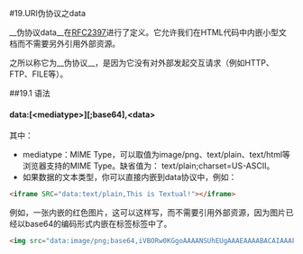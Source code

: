 #19.URI伪协议之data
  
  __伪协议data__在<a target="_blank" href="http://www.ietf.org/rfc/rfc2397.txt">RFC2397</a>进行了定义。它允许我们在HTML代码中内嵌小型文档而不需要另外引用外部资源。
  
  之所以称它为__伪协议__，是因为它没有对外部发起交互请求（例如HTTP、FTP、FILE等）。

##19.1 语法

#### data:[\<mediatype\>][;base64],\<data>

  其中：
  
  * mediatype：MIME Type，可以取值为image/png、text/plain、text/html等浏览器支持的MIME Type。缺省值为： text/plain;charset=US-ASCII。
  * 如果数据的文本类型，你可以直接内嵌到data协议中，例如：
```html
<iframe SRC="data:text/plain,This is Textual!"></iframe>
```

  例如，一张内嵌的红色图片，这可以这样写，而不需要引用外部资源，因为图片已经以base64的编码形式内嵌在标签标签中了。
```html
<img src="data:image/png;base64,iVBORw0KGgoAAAANSUhEUgAAAEAAAABACAIAAAFSDNYfAAAAaklEQVR42u3XQQrAIAwAQeP%2F%2F6wf8CJBJTK9lnQ7FpHGaOurt1I34nfH9pMMZAZ8BwMGEvvh%2BBsJCAgICLwIOA8EBAQEBAQEBAQEBK79H5RfIQAAAAAAAAAAAAAAAAAAAAAAAAAAAID%2FABMSqAfj%2FsLmvAAAAABJRU5ErkJggg%3D%3D"/>
```
